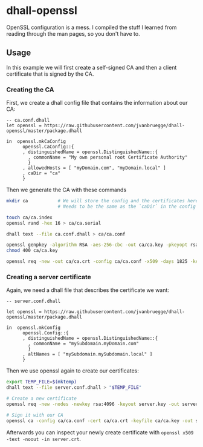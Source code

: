 # dhall-openssl

OpenSSL configuration is a mess. I compiled the stuff I learned from reading through the man pages, so you don't have to.

## Usage

In this example we will first create a self-signed CA and then a client certificate that is signed by the CA.

### Creating the CA

First, we create a dhall config file that contains the information about our CA:
```dhall
-- ca.conf.dhall
let openssl = https://raw.githubusercontent.com/jvanbruegge/dhall-openssl/master/package.dhall

in  openssl.mkCaConfig
      openssl.CaConfig::{
      , distinguishedName = openssl.DistinguishedName::{
        , commonName = "My own personal root Certificate Authority"
        }
      , allowedHosts = [ "myDomain.com", "myDomain.local" ]
      , caDir = "ca"
      }
```

Then we generate the CA with these commands

```bash
mkdir ca           # We will store the config and the certificates here
                   # Needs to be the same as the `caDir` in the config

touch ca/ca.index
openssl rand -hex 16 > ca/ca.serial

dhall text --file ca.conf.dhall > ca/ca.conf

openssl genpkey -algorithm RSA -aes-256-cbc -out ca/ca.key -pkeyopt rsa_keygen_bits:4096
chmod 400 ca/ca.key

openssl req -new -out ca/ca.crt -config ca/ca.conf -x509 -days 1825 -key ca/ca.key
```

### Creating a server certificate

Again, we need a dhall file that describes the certificate we want:
```dhall
-- server.conf.dhall

let openssl = https://raw.githubusercontent.com/jvanbruegge/dhall-openssl/master/package.dhall

in  openssl.mkConfig
      openssl.Config::{
      , distinguishedName = openssl.DistinguishedName::{
        , commonName = "mySubdomain.myDomain.com"
        }
      , altNames = [ "mySubdomain.mySubdomain.local" ]
      }
```

Then we use openssl again to create our certificates:
```bash
export TEMP_FILE=$(mktemp)
dhall text --file server.conf.dhall > "$TEMP_FILE"

# Create a new certificate
openssl req -new -nodes -newkey rsa:4096 -keyout server.key -out server.csr -config "$TEMP_FILE"

# Sign it with our CA
openssl ca -config ca/ca.conf -cert ca/ca.crt -keyfile ca/ca.key -out server.crt -infiles server.csr
```

Afterwards you can inspect your newly create certificate with `openssl x509 -text -noout -in server.crt`.
